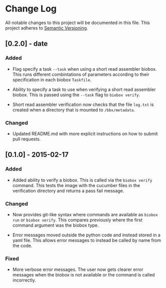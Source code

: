 # Change Log

All notable changes to this project will be documented in this file. This
project adheres to [Semantic Versioning](http://semver.org/).

## [0.2.0] - date

### Added


  * Flag specify a task `--task` when using a short read assembler biobox. This
    runs different combintations of parameters according to their specification
    in each biobox `Taskfile`.

  * Ability to specify a task to use when verifying a short read assembler
    biobox. This is passed using the `--task` flag to `biobox verify`.

  * Short read assembler verification now checks that the file `log.txt` is
    created when a directory that is mounted to `/bbx/metadata`.

### Changed

  * Updated README.md with more explicit instructions on how to submit pull
    requests.

## [0.1.0] - 2015-02-17

### Added

  * Added ability to verify a biobox. This is called via the `biobox verify`
    command. This tests the image with the cucumber files in the verification
    directory and returns a pass fail message.

### Changed

  * Now provides git-like syntax where commands are available as `biobox run`
    or `biobox verify`. This compares previously where the first command
    argument was the biobox type.

  * Error messages moved outside the python code and instead stored in a yaml
    file. This allows error messages to instead be called by name from the
    code.

### Fixed

  * More verbose error messages. The user now gets clearer error messages when
    the biobox is not available or the command is called incorrectly.
